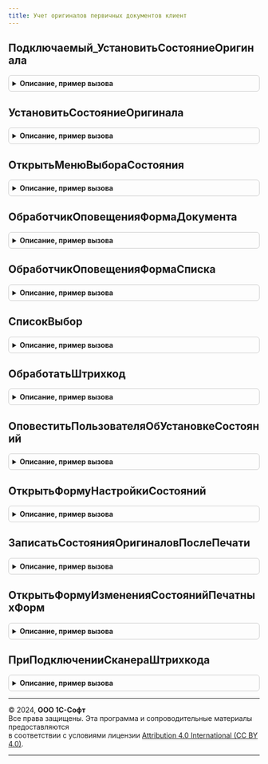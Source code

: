 ```yaml
---
title: Учет оригиналов первичных документов клиент
---
```



## Подключаемый_УстановитьСостояниеОригинала
<details style="margin: 1em 0; padding: 0.5em; border: 1px solid #ccc; border-radius: 6px;">

<summary style="font-weight: bold; cursor: pointer;">Описание, пример вызова</summary>

```bsl

// Устанавливает состояние оригинала для выделенных документов. Вызывается через подсистему "Подключаемые команды".
//
//	Параметры:
//  МассивСсылок - ОпределяемыйТип.ОбъектСУчетомОригиналовПервичныхДокументов - ссылка на документ.
//  Параметры -см. ПодключаемыеКоманды.ПараметрыВыполненияКоманды.
//
Процедура Подключаемый_УстановитьСостояниеОригинала(МассивСсылок, Параметры) Экспорт
```

Пример вызова
```bsl
УчетОригиналовПервичныхДокументовКлиент.Подключаемый_УстановитьСостояниеОригинала(МассивСсылок, Параметры) 
```
</details>

## УстановитьСостояниеОригинала
<details style="margin: 1em 0; padding: 0.5em; border: 1px solid #ccc; border-radius: 6px;">

<summary style="font-weight: bold; cursor: pointer;">Описание, пример вызова</summary>

```bsl

// Устанавливает состояние оригинала для выделенных документов. Вызывается без подключения подсистемы "Подключаемые команды".
//
//	Параметры:
//  ИмяКоманды - Строка- имя выполняемой команды формы.
//  Форма - ФормаКлиентскогоПриложения - форма списка или документа.
//  Список - ТаблицаФормы - список формы, в котором будет происходить изменение состояния. Если состояние устанавливается
//  						из формы документа, то Неопределено.
//
Процедура УстановитьСостояниеОригинала(ИмяКоманды, Форма, Список = Неопределено) Экспорт
```

Пример вызова
```bsl
УчетОригиналовПервичныхДокументовКлиент.УстановитьСостояниеОригинала(ИмяКоманды, Форма, Список);
```
</details>

## ОткрытьМенюВыбораСостояния
<details style="margin: 1em 0; padding: 0.5em; border: 1px solid #ccc; border-radius: 6px;">

<summary style="font-weight: bold; cursor: pointer;">Описание, пример вызова</summary>

```bsl

// Открывает на форме списка или документа выпадающие меню выбора состояния оригинала.
//
//	Параметры:
//  Форма - ФормаКлиентскогоПриложения - основной реквизит формы.
//  Источник - ТаблицаФормы - список или декорация формы, у которого будет открыт выпадающий список.
//                            Если не задан, то элемент с именем "ДекорацияСостояниеОригинала".
//
Процедура ОткрытьМенюВыбораСостояния(Знач Форма, Знач Источник = Неопределено) Экспорт
```

Пример вызова
```bsl
УчетОригиналовПервичныхДокументовКлиент.ОткрытьМенюВыбораСостояния(Форма, Источник);
```
</details>

## ОбработчикОповещенияФормаДокумента
<details style="margin: 1em 0; padding: 0.5em; border: 1px solid #ccc; border-radius: 6px;">

<summary style="font-weight: bold; cursor: pointer;">Описание, пример вызова</summary>

```bsl

// Обработчик оповещения событий подсистемы "Учет оригиналов первичных документов" для формы документа.
//
//	Параметры:
//  ИмяСобытия - Строка - имя произошедшего события.
//  Форма - ФормаКлиентскогоПриложения - форма документа.
//   Источник - ОпределяемыйТип.ОбъектСУчетомОригиналовПервичныхДокументов - ссылка на документ, источник события.
//            - Массив из ОпределяемыйТип.ОбъектСУчетомОригиналовПервичныхДокументов:
//         * Ссылка - ОпределяемыйТип.ОбъектСУчетомОригиналовПервичныхДокументов - ссылка на документ, источник события.
//
Процедура ОбработчикОповещенияФормаДокумента(ИмяСобытия, Форма, Источник = Неопределено) Экспорт
```

Пример вызова
```bsl
УчетОригиналовПервичныхДокументовКлиент.ОбработчикОповещенияФормаДокумента(ИмяСобытия, Форма, Источник);
```
</details>

## ОбработчикОповещенияФормаСписка
<details style="margin: 1em 0; padding: 0.5em; border: 1px solid #ccc; border-radius: 6px;">

<summary style="font-weight: bold; cursor: pointer;">Описание, пример вызова</summary>

```bsl

// Обработчик оповещения событий подсистемы "Учет оригиналов первичных документов" для формы списка.
//
//	Параметры:
//  ИмяСобытия - Строка - имя произошедшего события.
//  Форма - ФормаКлиентскогоПриложения - форма списка документов.
//  Список - ТаблицаФормы - основной список формы.
//  Источник - ОпределяемыйТип.ОбъектСУчетомОригиналовПервичныхДокументов - ссылка на документ, источник события.
//           - Массив из ОпределяемыйТип.ОбъектСУчетомОригиналовПервичныхДокументов:
//         * Ссылка - ОпределяемыйТип.ОбъектСУчетомОригиналовПервичныхДокументов - ссылка на документ, источник события.
//
Процедура ОбработчикОповещенияФормаСписка(ИмяСобытия, Форма, Список, Источник = Неопределено) Экспорт
```

Пример вызова
```bsl
УчетОригиналовПервичныхДокументовКлиент.ОбработчикОповещенияФормаСписка(ИмяСобытия, Форма, Список, Источник);
```
</details>

## СписокВыбор
<details style="margin: 1em 0; padding: 0.5em; border: 1px solid #ccc; border-radius: 6px;">

<summary style="font-weight: bold; cursor: pointer;">Описание, пример вызова</summary>

```bsl

// Обработчик события "Выбор" списка.
//
//	Параметры:
//  ИмяПоля - Строка - наименование выбранного поля.
//  Форма - ФормаКлиентскогоПриложения - форма списка документов.
//  Список - ТаблицаФормы - основной список формы.
//  СтандартнаяОбработка - Булево - Истина, если в форме используется стандартная обработка события "Выбор"
//
Процедура СписокВыбор(ИмяПоля, Форма, Список, СтандартнаяОбработка) Экспорт
```

Пример вызова
```bsl
УчетОригиналовПервичныхДокументовКлиент.СписокВыбор(ИмяПоля, Форма, Список, СтандартнаяОбработка) 
```
</details>

## ОбработатьШтрихкод
<details style="margin: 1em 0; padding: 0.5em; border: 1px solid #ccc; border-radius: 6px;">

<summary style="font-weight: bold; cursor: pointer;">Описание, пример вызова</summary>

```bsl

// Процедура обрабатывает действия по учету оригиналов после сканирования штрихкода документа.
//
//	Параметры:
//  Штрихкод - Строка - отсканированный штрихкод документа.
//  ИмяСобытия - Строка - имя события формы.
//
Процедура ОбработатьШтрихкод(Штрихкод, ИмяСобытия) Экспорт
```

Пример вызова
```bsl
УчетОригиналовПервичныхДокументовКлиент.ОбработатьШтрихкод(Штрихкод, ИмяСобытия) 
```
</details>

## ОповеститьПользователяОбУстановкеСостояний
<details style="margin: 1em 0; padding: 0.5em; border: 1px solid #ccc; border-radius: 6px;">

<summary style="font-weight: bold; cursor: pointer;">Описание, пример вызова</summary>

```bsl

// Процедура показывает пользователю оповещение об изменении состояний оригинала документа.
//
//	Параметры:
//  КоличествоОбработанных - Число - количество успешно обработанных документов.
//  Документ - ОпределяемыйТип.ОбъектСУчетомОригиналовПервичныхДокументов - ссылка на документ для обработки нажатия
//			   на оповещение пользователя в случае единичной установки состояния. Необязательный параметр.
//  СостояниеОригинала - СправочникСсылка.СостоянияОригиналовПервичныхДокументов - ссылка на устанавливаемое состояние.
//
Процедура ОповеститьПользователяОбУстановкеСостояний(КоличествоОбработанных, Документ = Неопределено, СостояниеОригинала = Неопределено) Экспорт
```

Пример вызова
```bsl
УчетОригиналовПервичныхДокументовКлиент.ОповеститьПользователяОбУстановкеСостояний(КоличествоОбработанных, Документ, СостояниеОригинала);
```
</details>

## ОткрытьФормуНастройкиСостояний
<details style="margin: 1em 0; padding: 0.5em; border: 1px solid #ccc; border-radius: 6px;">

<summary style="font-weight: bold; cursor: pointer;">Описание, пример вызова</summary>

```bsl

// Открывает форму списка справочника "СостоянияОригиналовПервичныхДокументов".
Процедура ОткрытьФормуНастройкиСостояний() Экспорт
```

Пример вызова
```bsl
УчетОригиналовПервичныхДокументовКлиент.ОткрытьФормуНастройкиСостояний() 
```
</details>

## ЗаписатьСостоянияОригиналовПослеПечати
<details style="margin: 1em 0; padding: 0.5em; border: 1px solid #ccc; border-radius: 6px;">

<summary style="font-weight: bold; cursor: pointer;">Описание, пример вызова</summary>

```bsl

// Вызывается для записи состояний оригиналов печатных форм в регистр, после печати формы.
//
//	Параметры:
//  ОбъектыПечати - СписокЗначений - список ссылок на объекты печати.
//  СписокПечати - СписокЗначений - список с именами макетов и представлениями печатных форм.
//  Записано - Булево - признак того, что состояние документа записано в регистр.
//
Процедура ЗаписатьСостоянияОригиналовПослеПечати(ОбъектыПечати, СписокПечати, Записано = Ложь) Экспорт
```

Пример вызова
```bsl
УчетОригиналовПервичныхДокументовКлиент.ЗаписатьСостоянияОригиналовПослеПечати(ОбъектыПечати, СписокПечати, Записано);
```
</details>

## ОткрытьФормуИзмененияСостоянийПечатныхФорм
<details style="margin: 1em 0; padding: 0.5em; border: 1px solid #ccc; border-radius: 6px;">

<summary style="font-weight: bold; cursor: pointer;">Описание, пример вызова</summary>

```bsl

// Открывает форму уточнения состояний печатных форм документа.
//
//	Параметры:
//  ДокументСсылка - ОпределяемыйТип.ОбъектСУчетомОригиналовПервичныхДокументов - ссылка на документ,для которого
//  				 необходимо получить ключ записи общего состояния.
//
Процедура ОткрытьФормуИзмененияСостоянийПечатныхФорм(ДокументСсылка) Экспорт
```

Пример вызова
```bsl
УчетОригиналовПервичныхДокументовКлиент.ОткрытьФормуИзмененияСостоянийПечатныхФорм(ДокументСсылка) 
```
</details>

## ПриПодключенииСканераШтрихкода
<details style="margin: 1em 0; padding: 0.5em; border: 1px solid #ccc; border-radius: 6px;">

<summary style="font-weight: bold; cursor: pointer;">Описание, пример вызова</summary>

```bsl

// Вызывается при открытии журнала оригиналов первичных документов в случае использования подключаемого оборудования.
// Позволяет определить собственный процесс подключения подключаемого оборудования к журналу.
//
//	Параметры:
//  Форма - ФормаКлиентскогоПриложения - форма списка документа.
//
Процедура ПриПодключенииСканераШтрихкода(Форма) Экспорт
```

Пример вызова
```bsl
УчетОригиналовПервичныхДокументовКлиент.ПриПодключенииСканераШтрихкода(Форма) 
```
</details>

---

© 2024, **ООО 1С-Софт**  
Все права защищены. Эта программа и сопроводительные материалы предоставляются  
в соответствии с условиями лицензии [Attribution 4.0 International (CC BY 4.0)](https://creativecommons.org/licenses/by/4.0/legalcode).

---
